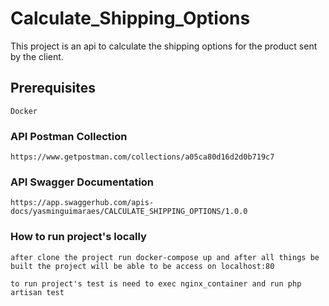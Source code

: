 # Calculate_Shipping_Options

This project is an api to calculate the shipping options for the product sent by the client.

## Prerequisites

```
Docker
```

### API Postman Collection

```
https://www.getpostman.com/collections/a05ca80d16d2d0b719c7
```

### API Swagger Documentation

```
https://app.swaggerhub.com/apis-docs/yasminguimaraes/CALCULATE_SHIPPING_OPTIONS/1.0.0
```

### How to run project's locally

```
after clone the project run docker-compose up and after all things be built the project will be able to be access on localhost:80
```

```
to run project's test is need to exec nginx_container and run php artisan test
```
